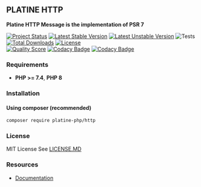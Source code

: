 ## PLATINE HTTP
**Platine HTTP Message is the implementation of PSR 7**

[![Project Status](http://opensource.box.com/badges/active.svg)](http://opensource.box.com/badges)
[![Latest Stable Version](https://poser.pugx.org/platine-php/http/v)](https://packagist.org/packages/platine-php/http)
[![Latest Unstable Version](https://poser.pugx.org/platine-php/http/v/unstable)](https://packagist.org/packages/platine-php/http)
![Tests](https://github.com/platine-php/http/actions/workflows/ci.yml/badge.svg)
[![Total Downloads](https://poser.pugx.org/platine-php/http/downloads)](https://packagist.org/packages/platine-php/http)
[![License](https://poser.pugx.org/platine-php/http/license)](https://packagist.org/packages/platine-php/http)  
[![Quality Score](https://img.shields.io/scrutinizer/g/platine-php/http.svg?style=flat-square)](https://scrutinizer-ci.com/g/platine-php/http)
[![Codacy Badge](https://app.codacy.com/project/badge/Grade/acf6f01566394956aebefbe1dd471792)](https://app.codacy.com/gh/platine-php/http/dashboard?utm_source=gh&utm_medium=referral&utm_content=&utm_campaign=Badge_grade)
[![Codacy Badge](https://app.codacy.com/project/badge/Coverage/acf6f01566394956aebefbe1dd471792)](https://app.codacy.com/gh/platine-php/http/dashboard?utm_source=gh&utm_medium=referral&utm_content=&utm_campaign=Badge_coverage)

### Requirements 
- **PHP >= 7.4**, **PHP 8** 

### Installation
#### Using composer (recommended)
```bash
composer require platine-php/http
```

### License
MIT License See [LICENSE.MD](LICENSE.MD)


### Resources
- [Documentation](https://docs.platine-php.com/packages/http)
